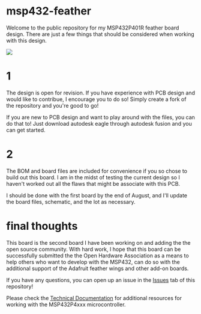 # msp432-feather

Welcome to the public repository for my MSP432P401R feather board design. There are just a few things that should be considered when working with this design. 

<image src="https://github.com/skerr92/msp432-feather/blob/master/images/Screen%20Shot%202020-06-21%20at%201.09.43%20PM.png">

# 1

The design is open for revision. If you have experience with PCB design and would like to contribue, I encourage you to do so! Simply create a fork of the repository and you're good to go!

If you are new to PCB design and want to play around with the files, you can do that to! Just download autodesk eagle through autodesk fusion and you can get started.

# 2

The BOM and board files are included for convenience if you so chose to build out this board. I am in the midst of testing the current design so I haven't worked out all the flaws that might be associate with this PCB. 

I should be done with the first board by the end of August, and I'll update the board files, schematic, and the lot as necessary.

# final thoughts

This board is the second board I have been working on and adding the the open source community. With hard work, I hope that this board can be successfully submitted the the Open Hardware Association as a means to help others who want to develop with the MSP432, can do so with the additional support of the Adafruit feather wings and other add-on boards.

If you have any questions, you can open up an issue in the <a href="https://github.com/skerr92/msp432-feather/issues">Issues</a> tab of this repository!

Please check the <a href="https://github.com/skerr92/msp432-feather/tree/master/technical%20documentation">Technical Documentation</a> for additional resources for working with the MSP432P4xxx microcontroller.
